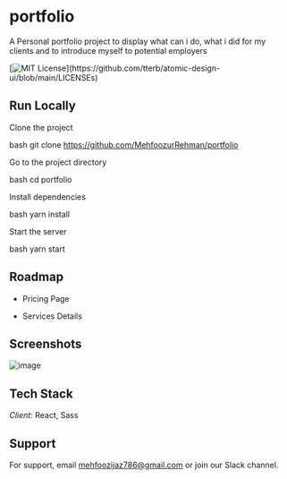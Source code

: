 # portfolio

A Personal portfolio project to display what can i do, what i did for my clients and to introduce myself to potential employers

[![MIT License](https://img.shields.io/apm/l/atomic-design-ui.svg?)](https://github.com/tterb/atomic-design-ui/blob/main/LICENSEs)

## Run Locally

Clone the project

bash
git clone https://github.com/MehfoozurRehman/portfolio

Go to the project directory

bash
cd portfolio

Install dependencies

bash
yarn install

Start the server

bash
yarn start

## Roadmap

- Pricing Page

- Services Details

## Screenshots

![image](https://user-images.githubusercontent.com/100939524/187102534-fe8c289c-c46d-49a9-acc9-d914ea140833.png)

## Tech Stack

_Client:_ React, Sass

## Support

For support, email mehfoozijaz786@gmail.com or join our Slack channel.
